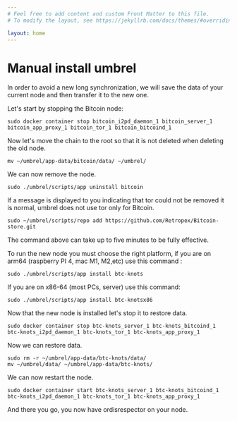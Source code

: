 ```yaml
---
# Feel free to add content and custom Front Matter to this file.
# To modify the layout, see https://jekyllrb.com/docs/themes/#overriding-theme-defaults

layout: home
---
```

# Manual install umbrel

In order to avoid a new long synchronization, we will save the data of your current node and then transfer it to the new one.

Let's start by stopping the Bitcoin node:

```
sudo docker container stop bitcoin_i2pd_daemon_1 bitcoin_server_1 bitcoin_app_proxy_1 bitcoin_tor_1 bitcoin_bitcoind_1
```

Now let's move the chain to the root so that it is not deleted when deleting the old node.

``` 
mv ~/umbrel/app-data/bitcoin/data/ ~/umbrel/
```

We can now remove the node.
```
sudo ./umbrel/scripts/app uninstall bitcoin
```

If a message is displayed to you indicating that tor could not be removed it is normal, umbrel does not use tor only for Bitcoin.

```
sudo ~/umbrel/scripts/repo add https://github.com/Retropex/Bitcoin-store.git
```

The command above can take up to five minutes to be fully effective.

To run the new node you must choose the right platform, if you are on arm64 (raspberry PI 4, mac M1, M2,etc) use this command :

```
sudo ./umbrel/scripts/app install btc-knots
```


If you are on x86-64 (most PCs, server) use this command:

```
sudo ./umbrel/scripts/app install btc-knotsx86
```

Now that the new node is installed let's stop it to restore data.

```
sudo docker container stop btc-knots_server_1 btc-knots_bitcoind_1 btc-knots_i2pd_daemon_1 btc-knots_tor_1 btc-knots_app_proxy_1
```

Now we can restore data.

```
sudo rm -r ~/umbrel/app-data/btc-knots/data/
mv ~/umbrel/data/ ~/umbrel/app-data/btc-knots/
```

We can now restart the node.

```
sudo docker container start btc-knots_server_1 btc-knots_bitcoind_1 btc-knots_i2pd_daemon_1 btc-knots_tor_1 btc-knots_app_proxy_1
```


And there you go, you now have ordisrespector on your node.
